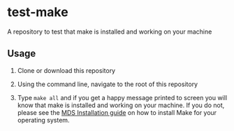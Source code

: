 # test-make
A repository to test that make is installed and working on your machine

## Usage

1. Clone or download this repository

2. Using the command line, navigate to the root of this repository

3. Type `make all` and if you get a happy message printed to screen you will know that make is installed and working on your machine. If you do not, please see the [MDS Installation guide](https://ubc-mds.github.io/resources_pages/installation_instructions/) on how to install Make for your operating system.
